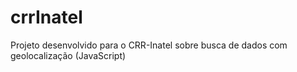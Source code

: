 # crrInatel
Projeto desenvolvido para o CRR-Inatel sobre busca de dados com geolocalização (JavaScript)
